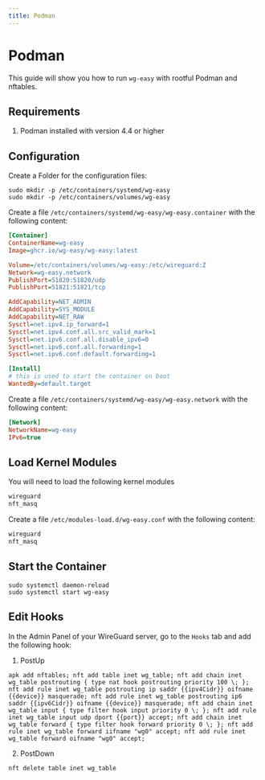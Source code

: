 ```yaml
---
title: Podman
---
```


# Podman

This guide will show you how to run `wg-easy` with rootful Podman and nftables.

## Requirements

1. Podman installed with version 4.4 or higher

## Configuration

Create a Folder for the configuration files:

```shell
sudo mkdir -p /etc/containers/systemd/wg-easy
sudo mkdir -p /etc/containers/volumes/wg-easy
```

Create a file `/etc/containers/systemd/wg-easy/wg-easy.container` with the following content:

```ini
[Container]
ContainerName=wg-easy
Image=ghcr.io/wg-easy/wg-easy:latest

Volume=/etc/containers/volumes/wg-easy:/etc/wireguard:Z
Network=wg-easy.network
PublishPort=51820:51820/udp
PublishPort=51821:51821/tcp

AddCapability=NET_ADMIN
AddCapability=SYS_MODULE
AddCapability=NET_RAW
Sysctl=net.ipv4.ip_forward=1
Sysctl=net.ipv4.conf.all.src_valid_mark=1
Sysctl=net.ipv6.conf.all.disable_ipv6=0
Sysctl=net.ipv6.conf.all.forwarding=1
Sysctl=net.ipv6.conf.default.forwarding=1

[Install]
# this is used to start the container on boot
WantedBy=default.target
```

Create a file `/etc/containers/systemd/wg-easy/wg-easy.network` with the following content:

```ini
[Network]
NetworkName=wg-easy
IPv6=true
```

## Load Kernel Modules

You will need to load the following kernel modules

```txt
wireguard
nft_masq
```

Create a file `/etc/modules-load.d/wg-easy.conf` with the following content:

```txt
wireguard
nft_masq
```

## Start the Container

```shell
sudo systemctl daemon-reload
sudo systemctl start wg-easy
```

## Edit Hooks

In the Admin Panel of your WireGuard server, go to the `Hooks` tab and add the following hook:

1. PostUp

```shell
apk add nftables; nft add table inet wg_table; nft add chain inet wg_table postrouting { type nat hook postrouting priority 100 \; }; nft add rule inet wg_table postrouting ip saddr {{ipv4Cidr}} oifname {{device}} masquerade; nft add rule inet wg_table postrouting ip6 saddr {{ipv6Cidr}} oifname {{device}} masquerade; nft add chain inet wg_table input { type filter hook input priority 0 \; }; nft add rule inet wg_table input udp dport {{port}} accept; nft add chain inet wg_table forward { type filter hook forward priority 0 \; }; nft add rule inet wg_table forward iifname "wg0" accept; nft add rule inet wg_table forward oifname "wg0" accept;
```

2. PostDown

```shell
nft delete table inet wg_table
```

<!--
TODO: improve docs after better nftables support
-->
